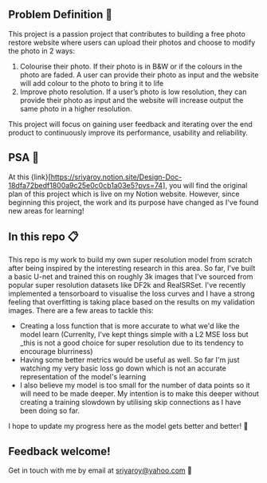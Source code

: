 

## Problem Definition 🥅

This project is a passion project that contributes to building a free photo restore website where users can upload their photos and choose to modify the photo in 2 ways:

1. Colourise their photo. If their photo is in B&W or if the colours in the photo are faded. A user can provide their photo as input and the website will add colour to the photo to bring it to life
2. Improve photo resolution. If a user’s photo is low resolution, they can provide their photo as input and the website will increase output the same photo in a higher resolution.

This project will focus on gaining user feedback and iterating over the end product to continuously improve its performance, usability and reliability.

## PSA 📣

At this {link}[https://sriyaroy.notion.site/Design-Doc-18dfa72bedf1800a9c25e0c0cb1a03e5?pvs=74], you will find the original plan of this project which is live on my Notion website. However, since beginning this project, the work and its purpose have changed as I've found new areas for learning!

## In this repo 📋

This repo is my work to build my own super resolution model from scratch after being inspired by the interesting research in this area. So far, I've built a basic U-net and trained this on roughly 3k images that I've sourced from popular super resolution datasets like DF2k and RealSRSet. I've recently implemented a tensorboard to visualise the loss curves and I have a strong feeling that overfitting is taking place based on the results on my validation images. There are a few areas to tackle this:
- Creating a loss function that is more accurate to what we'd like the model learn (Currenlty, I've kept things simple with a L2 MSE loss but _this is not a good choice for super resolution due to its tendency to encourage blurriness)
- Having some better metrics would be useful as well. So far I'm just watching my very basic loss go down which is not an accurate representation of the model's learning
- I also believe my model is too small for the number of data points so it will need to be made deeper. My intention is to make this deeper without creating a training slowdown by utilising skip connections as I have been doing so far.

I hope to update my progress here as the model gets better and better! 🎉

## Feedback welcome!
Get in touch with me by email at sriyaroy@yahoo.com 📩